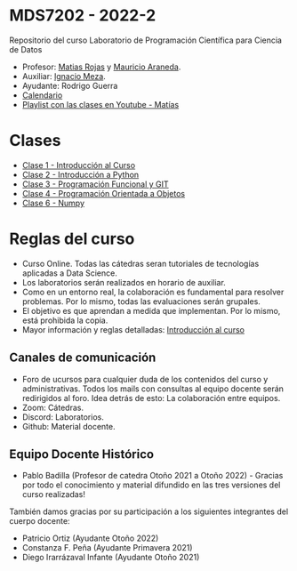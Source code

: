 # MDS7202 - 2022-2

Repositorio del curso Laboratorio de Programación Científica para Ciencia de Datos

- Profesor: [Matias Rojas](https://github.com/matirojasg) y [Mauricio Araneda](https://github.com/maranedah).
- Auxiliar: [Ignacio Meza](https://github.com/Mezosky).
- Ayudante: Rodrigo Guerra
- [Calendario](https://github.com/maranedah/MDS7202/blob/main/Calendario.md)
- [Playlist con las clases en Youtube - Matías](https://youtube.com/playlist?list=PLVyJiFYrN5fWcsdF5tYZMOZTI1vAW1Y5h) 

# Clases

- [Clase 1 - Introducción al Curso](https://docs.google.com/presentation/d/1GW3zGdJHZ2QKDyr_r1q7LSfHwkHHAuj2rqqlQmiY8bA/edit?usp=sharing)
- [Clase 2 - Introducción a Python](https://github.com/maranedah/MDS7202/blob/main/clases/Clase%202%20-%20Introduccion%20a%20Python/Notebook/02_Intro_a_la_programacion_en_python.ipynb)
- [Clase 3 - Programación Funcional y GIT](https://github.com/maranedah/MDS7202/blob/main/clases/Clase%203%20-%20Programacion%20Funcional%20y%20Git/03_Programacion_Funcional.ipynb)
- [Clase 4 - Programación Orientada a Objetos](https://github.com/maranedah/MDS7202/blob/main/clases/Clase%204%20-%20Programaci%C3%B3n%20Orientada%20a%20Objetos/MDS7202_Clase_4_POO.ipynb)
- [Clase 6 - Numpy](https://github.com/maranedah/MDS7202/blob/main/clases/Clase%206%20-%20Numpy/MDS7202_Clase_6_Numpy.ipynb)

# Reglas del curso

- Curso Online. Todas las cátedras seran tutoriales de tecnologías aplicadas a Data Science.
- Los laboratorios serán realizados en horario de auxiliar.
- Como en un entorno real, la colaboración es fundamental para resolver problemas. Por lo mismo, todas las evaluaciones serán grupales.
- El objetivo es que aprendan a medida que implementan. Por lo mismo, está prohibida la copia.
- Mayor información y reglas detalladas: [Introducción al curso](https://github.com/maranedah/MDS7202/blob/main/clases/Clase%201%20-%20Introducci%C3%B3n%20al%20curso/Presentaci%C3%B3n/MD7202%20-%20Introducci%C3%B3n.pptx) 

## Canales de comunicación

- Foro de ucursos para cualquier duda de los contenidos del curso y administrativas. Todos los mails con consultas al equipo docente serán redirigidos al foro. Idea detrás de esto: La colaboración entre equipos.
- Zoom: Cátedras.
- Discord: Laboratorios.
- Github: Material docente.


## Equipo Docente Histórico

- Pablo Badilla (Profesor de catedra Otoño 2021 a Otoño 2022) - Gracias por todo el conocimiento y material difundido en las tres versiones del curso realizadas!

También damos gracias por su participación a los siguientes integrantes del cuerpo docente:

- Patricio Ortiz (Ayudante Otoño 2022)
- Constanza F. Peña (Ayudante Primavera 2021)
- Diego Irarrázaval Infante (Ayudante Otoño 2021)
